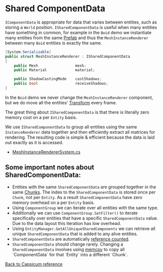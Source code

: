 # Shared ComponentData

`IComponentData` is appropriate for data that varies between entities, such as storing a `World` position. `ISharedComponentData` is useful when many entities have something in common, for example in the `Boid` demo we instantiate many entities from the same [Prefab](https://docs.unity3d.com/Manual/Prefabs.html) and thus the `MeshInstanceRenderer` between many `Boid` entities is exactly the same. 

```cs
[System.Serializable]
public struct MeshInstanceRenderer : ISharedComponentData
{
    public Mesh                 mesh;
    public Material             material;

    public ShadowCastingMode    castShadows;
    public bool                 receiveShadows;
}
```

In the `Boid` demo we never change the `MeshInstanceRenderer` component, but we do move all the entities' [Transform](https://docs.unity3d.com/Manual/class-Transform.html) every frame.

The great thing about `ISharedComponentData` is that there is literally zero memory cost on a per `Entity` basis.

We use `ISharedComponentData` to group all entities using the same `InstanceRenderer` data together and then efficiently extract all matrices for rendering. The resulting code is simple & efficient because the data is laid out exactly as it is accessed.

- [MeshInstanceRendererSystem.cs](../../Samples/Packages/com.unity.entities/Unity.Rendering.Hybrid/MeshInstanceRendererSystems.cs)

## Some important notes about SharedComponentData:

- Entities with the same `SharedComponentData` are grouped together in the same [Chunks](chunk_iteration.md). The index to the `SharedComponentData` is stored once per `Chunk`, not per `Entity`. As a result `SharedComponentData` have zero memory overhead on a per `Entity` basis. 
- Using `ComponentGroup` we can iterate over all entities with the same type.
- Additionally we can use `ComponentGroup.SetFilter()` to iterate specifically over entities that have a specific `SharedComponentData` value. Due to the data layout this iteration has low overhead.
- Using `EntityManager.GetAllUniqueSharedComponents` we can retrieve all unique `SharedComponentData` that is added to any alive entities.
- `SharedComponentData` are automatically [reference counted](https://en.wikipedia.org/wiki/Reference_counting).
- `SharedComponentData` should change rarely. Changing a `SharedComponentData` involves using [memcpy](https://msdn.microsoft.com/en-us/library/aa246468(v=vs.60).aspx) to copy all `ComponentData` for that `Entity` into a different `Chunk`.

[Back to Capsicum reference](index.md)